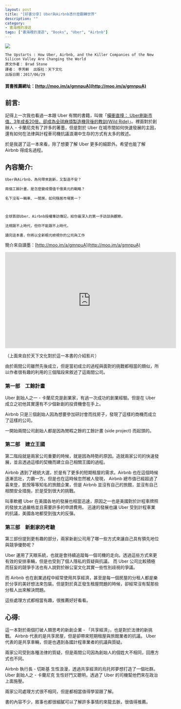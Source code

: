 ```yaml
---
layout: post
title: "[好書分享] Uber與Airbnb憑什麼翻轉世界"
description: ""
category: 
- 書海裡的漫遊
tags: ["書海裡的漫遊", "Books", "Uber", "Airbnb"]
---
```




<div><a href="http://moo.im/a/gmnpuA" title="Uber與Airbnb憑什麼翻轉世界"><img src="https://cdn.readmoo.com/cover/po/kvtvufm_210x315.jpg?v=0"></a></div>


```
The Upstarts : How Uber, Airbnb, and the Killer Companies of the New Silicon Valley Are Changing the World
原文作者： Brad Stone  
譯者： 李芳齡  出版社：天下文化 
出版日期：2017/06/29 
```

#### 買書推薦網址：[http://moo.im/a/gmnpuA](http://moo.im/a/gmnpuA)

## 前言:

記得上一次我也看過一本跟 Uber 有關的書籍，叫做「[橫衝直撞： Uber刷新市值、3年成長20倍，卻成為全球麻煩製造機背後的教訓(Wild Ride)](http://www.evanlin.com/reading-wild-ride/)」。裡面對於創辦人 - 卡蘭尼克有了許多的著墨，但是對於 Uber 在城市間如何快速發展的主因，還有如何在法律與計程車司機抗議浪潮中生存的方式有太多的敘述。

於是我選了這一本來看，除了想要了解 Uber 更多的細節外。希望也能了解 Airbnb 得成名過程。

## 內容簡介:

```
Uber與Airbnb，為何帶來創新，又製造不安？

兩個工餘計畫，是怎麼變成價值千億美元的戰略？

名下沒有一輛車、一間房，如何穩居市場第一？

 

全球首部Uber、Airbnb授權專訪傳記，給你最深入的第一手訪談與觀察。

法規跟不上時代，但你不能跟不上時代，

讀完這本書，你將以全新眼光檢視你的公司與工作
```

簡介來自讀墨：[http://moo.im/a/gmnpuA](http://moo.im/a/gmnpuA)

<iframe width="560" height="315" src="https://www.youtube.com/embed/I8j0SonUYEQ" frameborder="0" allow="accelerometer; autoplay; encrypted-media; gyroscope; picture-in-picture" allowfullscreen></iframe>

（上面來自於天下文化對於這一本書的介紹影片）

由於兩間公司雖然先後成立，但是當初成立的過程與面對的挑戰都相當的類似，所以作者很有趣的利用的三個階段來敘述了這兩間公司。



### 第一部　工餘計畫

Uber 創始人之一 - 卡蘭尼克是創業家，有過一次成功的創業經驗。但是在 Uber 成立之初他其實還有不少個新創的投資機會在手上。

Airbnb 只是三個創始人因為想要參加研討會而找房子，發現了這樣的商機而成立了這樣的公司。

一開始兩間公司創始人都是因為閒暇之餘的工餘計畫 (side project) 而起頭的。

 

### 第二部　建立王國

第二階段就是兩家公司重要的時候，就是因為時勢的原因。造就兩家公司的快速發展，並且透過這樣的契機而建立自己相關王國的過程。

Airbnb 遇到了總統大選，於是有了更多的短期租屋的需求。Airbnb 也在這個時候逐漸茁壯，力霸一方。但是也在這時候忽然被人發現， Airbnb 總市值已經超過了喜來登，凱悅等等知名的旅館企業，但是 Airbnb 並沒有自己的旅館，並沒有自己相關安全措施，於是受到很大的挑戰。

叫車軟體 Uber 在美國各地的發展也相當迅速，原因之一也是美國對於計程車牌照的發放太過嚴格並且需要許多的申請費用。 迅速的發展也讓 Uber 受到計程車業的抗議，美國各地都受到強大的反彈。 



### 第三部　新創家的考驗

第三部份提到更有趣的部分，兩家新創公司用了哪一些方式來讓自己具有領先地位與競爭優勢呢？

Uber 運用了天眼系統，也就是會持續追蹤每一個司機的走向。透過這些方式來更有效的安排車輛，但是也受到了個人隱私的質疑與抗議。 而 Uber 公司比較積極而狂妄的競爭手法也有人說對於辦公室文化其實一些性別歧視的爭議。

而 Airbnb 也在創業過程中經常使用共享經濟，甚至是每一個房屋的分租人都是樂於分享的美好想法來包裝。但是對於真正發生租屋問題的時候，卻經常沒有幫那些分租人出來解決問題。

這些處理方式都相當有趣，很推薦好好看看。



## 心得:

這一本對於兩個打破人類思考的新創企業 - 「共享經濟」，也是對於法律的新挑戰。 Airbnb 代表的是共享房屋，但是卻帶來短期租屋與旅館業者的抗議。 Uber 代表的是共享車輛，但是也遇到各國計程車業者的抗議與質疑。

兩家公司受到各種法律的質疑，但是兩間公司因為創始人的個姓大不相同，回應方式也不同。

Airbnb 執行長 - 切斯基 生性浪漫，透過共享經濟的烏托邦夢想打造了一個社群。Uber 創始人之 - 卡蘭尼克 生性好鬥又聰明，透過了 Uber 的司機幫他們來在政治上面施壓。

兩家公司處理方式很不相同，但是都相當值得學習跟了解。

書的內容不少，敘事也都很細膩可以了解許多事情的來龍去脈，很值得推薦。

